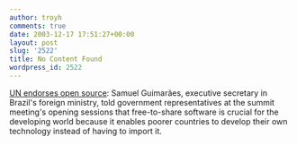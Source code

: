 ```yaml
---
author: troyh
comments: true
date: 2003-12-17 17:51:27+00:00
layout: post
slug: '2522'
title: No Content Found
wordpress_id: 2522
---
```


[UN endorses open source](http://www.iht.com/articles/121033.html): Samuel Guimarães, executive secretary in Brazil's foreign ministry, told government representatives at the summit meeting's opening sessions that free-to-share software is crucial for the developing world because it enables poorer countries to develop their own technology instead of having to import it.
